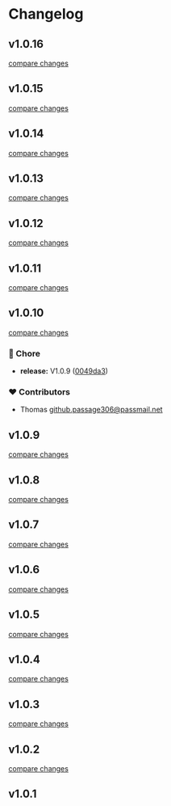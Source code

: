 # Changelog


## v1.0.16

[compare changes](https://github.com/jericho1060/nuxt-ollama/compare/v1.0.15...v1.0.16)

## v1.0.15

[compare changes](https://github.com/jericho1060/nuxt-ollama/compare/v1.0.14...v1.0.15)

## v1.0.14

[compare changes](https://github.com/jericho1060/nuxt-ollama/compare/v1.0.13...v1.0.14)

## v1.0.13

[compare changes](https://github.com/jericho1060/nuxt-ollama/compare/v1.0.12...v1.0.13)

## v1.0.12

[compare changes](https://github.com/jericho1060/nuxt-ollama/compare/v1.0.11...v1.0.12)

## v1.0.11

[compare changes](https://github.com/jericho1060/nuxt-ollama/compare/v1.0.10...v1.0.11)

## v1.0.10

[compare changes](https://github.com/jericho1060/nuxt-ollama/compare/v1.0.9...v1.0.10)

### 🏡 Chore

- **release:** V1.0.9 ([0049da3](https://github.com/jericho1060/nuxt-ollama/commit/0049da3))

### ❤️ Contributors

- Thomas <github.passage306@passmail.net>

## v1.0.9

[compare changes](https://github.com/jericho1060/nuxt-ollama/compare/v1.0.8...v1.0.9)

## v1.0.8

[compare changes](https://github.com/jericho1060/nuxt-ollama/compare/v1.0.7...v1.0.8)

## v1.0.7

[compare changes](https://github.com/jericho1060/nuxt-ollama/compare/v1.0.6...v1.0.7)

## v1.0.6

[compare changes](https://github.com/jericho1060/nuxt-ollama/compare/v1.0.5...v1.0.6)

## v1.0.5

[compare changes](https://github.com/jericho1060/nuxt-ollama/compare/v1.0.4...v1.0.5)

## v1.0.4

[compare changes](https://github.com/jericho1060/nuxt-ollama/compare/v1.0.3...v1.0.4)

## v1.0.3

[compare changes](https://github.com/jericho1060/nuxt-ollama/compare/v1.0.2...v1.0.3)

## v1.0.2

[compare changes](https://github.com/jericho1060/nuxt-ollama/compare/v1.0.1...v1.0.2)

## v1.0.1

